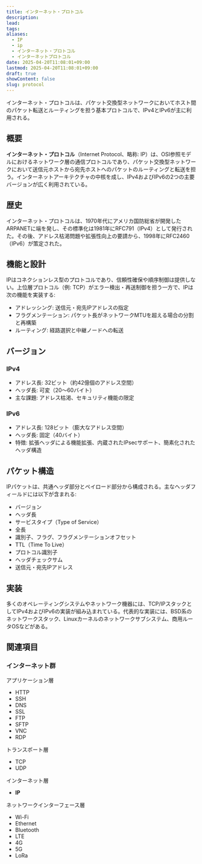 ```yaml
---
title: インターネット・プロトコル
description: 
lead: 
tags: 
aliases:
  - IP
  - ip
  - インターネット・プロトコル
  - インターネットプロトコル
date: 2025-04-20T11:08:01+09:00
lastmod: 2025-04-20T11:08:01+09:00
draft: true
showContent: false
slug: protocol
---
```


インターネット・プロトコルは、パケット交換型ネットワークにおいてホスト間のパケット転送とルーティングを担う基本プロトコルで、IPv4とIPv6が主に利用される。

## 概要

**インターネット・プロトコル**（Internet Protocol、略称: IP）は、OSI参照モデルにおけるネットワーク層の通信プロトコルであり、パケット交換型ネットワークにおいて送信元ホストから宛先ホストへのパケットのルーティングと転送を担う。インターネットアーキテクチャの中核を成し、IPv4およびIPv6の2つの主要バージョンが広く利用されている。

## 歴史

インターネット・プロトコルは、1970年代にアメリカ国防総省が開発したARPANETに端を発し、その標準化は1981年にRFC791（IPv4）として発行された。その後、アドレス枯渇問題や拡張性向上の要請から、1998年にRFC2460（IPv6）が策定された。

## 機能と設計

IPはコネクションレス型のプロトコルであり、信頼性確保や順序制御は提供しない。上位層プロトコル（例: TCP）がエラー検出・再送制御を担う一方で、IPは次の機能を実装する:

- アドレッシング: 送信元・宛先IPアドレスの指定
- フラグメンテーション: パケット長がネットワークMTUを超える場合の分割と再構築
- ルーティング: 経路選択と中継ノードへの転送

## バージョン

### IPv4

- アドレス長: 32ビット（約42億個のアドレス空間）
- ヘッダ長: 可変（20～60バイト）
- 主な課題: アドレス枯渇、セキュリティ機能の限定

### IPv6

- アドレス長: 128ビット（膨大なアドレス空間）
- ヘッダ長: 固定（40バイト）
- 特徴: 拡張ヘッダによる機能拡張、内蔵されたIPsecサポート、簡素化されたヘッダ構造

## パケット構造

IPパケットは、共通ヘッダ部分とペイロード部分から構成される。主なヘッダフィールドには以下が含まれる:

- バージョン
- ヘッダ長
- サービスタイプ（Type of Service）
- 全長
- 識別子、フラグ、フラグメンテーションオフセット
- TTL（Time To Live）
- プロトコル識別子
- ヘッダチェックサム
- 送信元・宛先IPアドレス

## 実装

多くのオペレーティングシステムやネットワーク機器には、TCP/IPスタックとしてIPv4およびIPv6の実装が組み込まれている。代表的な実装には、BSD系のネットワークスタック、Linuxカーネルのネットワークサブシステム、商用ルータOSなどがある。

## 関連項目
### インターネット群
アプリケーション層
- HTTP
- SSH
- DNS
- SSL
- FTP
- SFTP
- VNC
- RDP

トランスポート層
- TCP
- UDP

インターネット層
- **IP**

ネットワークインターフェース層
- Wi-Fi
- Ethernet
- Bluetooth
- LTE
- 4G
- 5G
- LoRa
